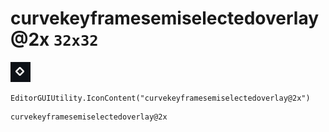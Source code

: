 # curvekeyframesemiselectedoverlay@2x `32x32`
<img src="/img/curvekeyframesemiselectedoverlay@2x.png" width=32 height=32>

``` CSharp
EditorGUIUtility.IconContent("curvekeyframesemiselectedoverlay@2x")
```
```
curvekeyframesemiselectedoverlay@2x
```
